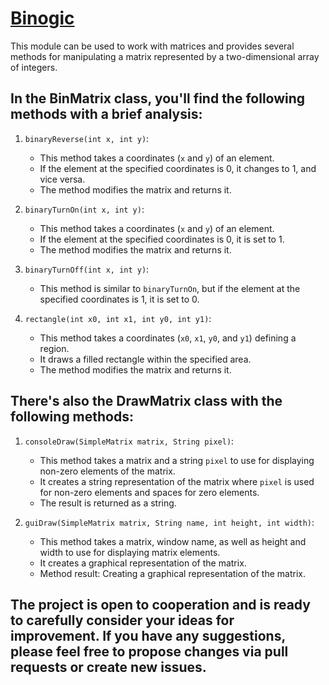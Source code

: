 # [Binogic](https://github.com/Drayff/Binogic)
This module can be used to work with matrices and provides several methods for manipulating a matrix represented by a two-dimensional array of integers.
## In the BinMatrix class, you'll find the following methods with a brief analysis:

1. `binaryReverse(int x, int y)`:
   - This method takes a coordinates (`x` and `y`) of an element.
   - If the element at the specified coordinates is 0, it changes to 1, and vice versa.
   - The method modifies the matrix and returns it.

2. `binaryTurnOn(int x, int y)`:
   - This method takes a coordinates (`x` and `y`) of an element.
   - If the element at the specified coordinates is 0, it is set to 1.
   - The method modifies the matrix and returns it.

3. `binaryTurnOff(int x, int y)`:
   - This method is similar to `binaryTurnOn`, but if the element at the specified coordinates is 1, it is set to 0.

4. `rectangle(int x0, int x1, int y0, int y1)`:
   - This method takes a coordinates (`x0`, `x1`, `y0`, and `y1`) defining a region.
   - It draws a filled rectangle within the specified area.
   - The method modifies the matrix and returns it.

## There's also the DrawMatrix class with the following methods:

1. `consoleDraw(SimpleMatrix matrix, String pixel)`:
   - This method takes a matrix and a string `pixel` to use for displaying non-zero elements of the matrix.
   - It creates a string representation of the matrix where `pixel` is used for non-zero elements and spaces for zero elements.
   - The result is returned as a string.

2. `guiDraw(SimpleMatrix matrix, String name, int height, int width)`:
   - This method takes a matrix, window name, as well as height  and width  to use for displaying matrix elements.
   - It creates a graphical representation of the matrix.
   - Method result: Creating a graphical representation of the matrix.

## The project is open to cooperation and is ready to carefully consider your ideas for improvement. If you have any suggestions, please feel free to propose changes via pull requests or create new issues.

